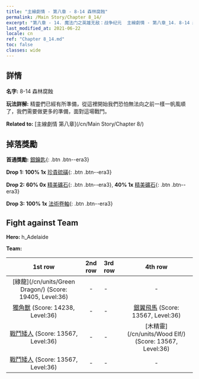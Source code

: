 ```yaml
---
title: "主線劇情 - 第八章 - 8-14 森林腐蝕"
permalink: /Main Story/Chapter 8_14/
excerpt: "第八章 - 14. 魔法门之英雄无敌：战争纪元  主線劇情 - 第八章_14. 8-14 森林腐蝕"
last_modified_at: 2021-06-22
locale: cn
ref: "Chapter 8_14.md"
toc: false
classes: wide
---
```


## 詳情

 **名字:** 8-14 森林腐蝕

 **玩法詳解:** 精靈們已經有所準備，從這裡開始我們恐怕無法向之前一樣一帆風順了，我們需要做更多的準備，面對這場戰鬥。

 **Related to:** [主線劇情 第八章](/cn/Main Story/Chapter 8/)

## 掉落獎勵

 **首通獎勵:** [銀鑰匙](/cn/Items/con_693/){: .btn .btn--era3}

 **Drop 1:** **100% 1x** [珍貴硫磺](/cn/Items/mat_29/){: .btn .btn--era3}

 **Drop 2:** **60% 0x** [精美礦石](/cn/Items/mat_19/){: .btn .btn--era3}, **40% 1x** [精美礦石](/cn/Items/mat_19/){: .btn .btn--era3}

 **Drop 3:** **100% 1x** [法術卷軸](/cn/Items/con_694/){: .btn .btn--era3}


## Fight against Team
 **Hero:** h_Adelaide

 **Team:**


  | 1st row | 2nd row | 3rd row | 4th row |
  |:----:|:----:|:----|:----:|
  | [綠龍](/cn/units/Green Dragon/) (Score: 19405, Level:36)  | - | - | - |
  | [獨角獸](/cn/units/Unicorn/) (Score: 14238, Level:36)  | - | - | [銀翼飛馬](/cn/units/Pegasus/) (Score: 13567, Level:36)  |
  | [戰鬥矮人](/cn/units/Dwarf/) (Score: 13567, Level:36)  | - | - | [木精靈](/cn/units/Wood Elf/) (Score: 13567, Level:36)  |
  | [戰鬥矮人](/cn/units/Dwarf/) (Score: 13567, Level:36)  | - | - | - |


